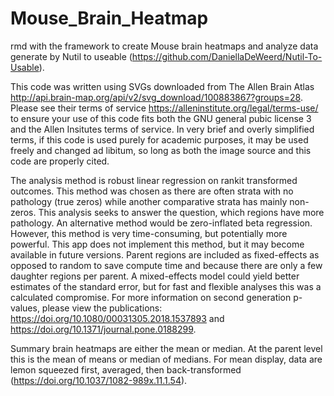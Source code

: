 # Mouse_Brain_Heatmap
rmd with the framework to create Mouse brain heatmaps and analyze data generate by Nutil to useable (https://github.com/DaniellaDeWeerd/Nutil-To-Usable).

This code was written using SVGs downloaded from The Allen Brain Atlas http://api.brain-map.org/api/v2/svg_download/100883867?groups=28. Please see their terms of service https://alleninstitute.org/legal/terms-use/ to ensure your use of this code fits both the GNU general pubic license 3 and the Allen Insitutes terms of service.  In very brief and overly simplified terms, if this code is used purely for academic purposes, it may be used freely and changed ad libitum, so long as both the image source and this code are properly cited. 

The analysis method is robust linear regression on rankit transformed outcomes. This method was chosen as there are often strata with no pathology (true zeros) while another comparative strata has mainly non-zeros. This analysis seeks to answer the question, which regions have more pathology.  An alternative method would be zero-inflated beta regression. However, this method is very time-consuming, but potentially more powerful. This app does not implement this method, but it may become available in future versions. Parent regions are included as fixed-effects as opposed to random to save compute time and because there are only a few daughter regions per parent. A mixed-effects model could yield better estimates of the standard error, but for fast and flexible analyses this was a calculated compromise.  For more information on second generation p-values, please view the publications: https://doi.org/10.1080/00031305.2018.1537893 and https://doi.org/10.1371/journal.pone.0188299. 

Summary brain heatmaps are either the mean or median. At the parent level this is the mean of means or median of medians. For mean display, data are lemon squeezed first, averaged, then back-transformed (https://doi.org/10.1037/1082-989x.11.1.54).
